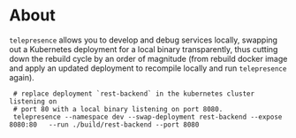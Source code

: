 # About

`telepresence` allows you to develop and debug services locally, swapping out a
Kubernetes deployment for a local binary transparently, thus cutting down the
rebuild cycle by an order of magnitude (from rebuild docker image and apply an
updated deployment to recompile locally and run `telepresence` again).


     # replace deployment `rest-backend` in the kubernetes cluster listening on
     # port 80 with a local binary listening on port 8080.
     telepresence --namespace dev --swap-deployment rest-backend --expose 8080:80   --run ./build/rest-backend --port 8080
